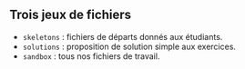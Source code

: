 ## Trois jeux de fichiers

* `skeletons` : fichiers de départs donnés aux étudiants.
* `solutions` : proposition de solution simple aux exercices.
* `sandbox` : tous nos fichiers de travail.


